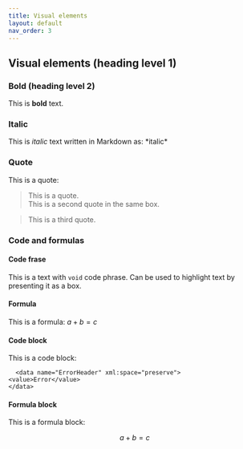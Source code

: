 ```yaml
---
title: Visual elements
layout: default
nav_order: 3
---
```


## Visual elements (heading level 1)

### Bold (heading level 2)

This is **bold** text.

### Italic

This is *italic* text written in Markdown as: \*italic* 

### Quote

This is a quote:
> This is a quote.  
 This is a second quote in the same box.

 > This is a third quote.

### Code and formulas

#### Code frase

This is a text with `void` code phrase. Can be used to highlight text by presenting it as a box.

#### Formula

This is a formula: $a+b=c$


#### Code block

This is a code block:

```
  <data name="ErrorHeader" xml:space="preserve">
<value>Error</value>
</data>
 ```

#### Formula block

 This is a formula block:
 
  $$  a+b=c  $$
 